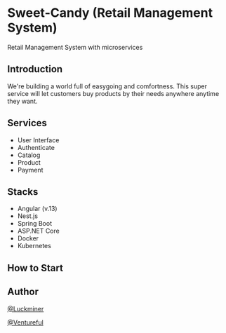 # Sweet-Candy (Retail Management System)

Retail Management System with microservices

## Introduction

We're building a world full of easygoing and comfortness.
This super service will let customers buy products by their needs anywhere anytime they want.

## Services

- User Interface
- Authenticate
- Catalog
- Product
- Payment

## Stacks

- Angular (v.13)
- Nest.js
- Spring Boot
- ASP.NET Core
- Docker
- Kubernetes

## How to Start

## Author

[@Luckminer](https://github.com/luckminer)

[@Ventureful](https://github.com/ventureful)
